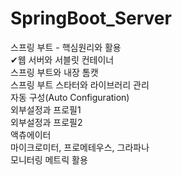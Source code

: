 # SpringBoot_Server
스프링 부트 - 핵심원리와 활용<br>
✔웹 서버와 서블릿 컨테이너<br>
스프링 부트와 내장 톰캣<br>
스프링 부트 스타터와 라이브러리 관리<br>
자동 구성(Auto Configuration)<br>
외부설정과 프로필1<br>
외부설정과 프로필2<br>
액츄에이터<br>
마이크로미터, 프로메테우스, 그라파나<br>
모니터링 메트릭 활용
